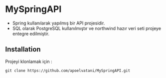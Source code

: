 # MySpringAPI

- Spring kullanılarak yapılmış bir API projesidir.
- SQL olarak PostgreSQL kullanılmıştır ve northwind hazır veri seti projeye entegre edilmiştir.

## Installation
Projeyi klonlamak için :

```
git clone https://github.com/apoelvatani/MySpringAPI.git
```
